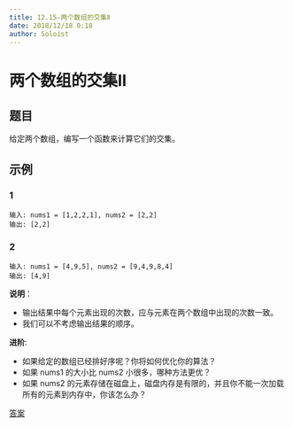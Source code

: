 ```yaml
---
title: 12.15-两个数组的交集Ⅱ
date: 2018/12/18 0:18
author: Soloist
---
```

    
# 两个数组的交集Ⅱ

## 题目

给定两个数组，编写一个函数来计算它们的交集。

## 示例

### 1

    输入: nums1 = [1,2,2,1], nums2 = [2,2]
    输出: [2,2]
    
### 2

    输入: nums1 = [4,9,5], nums2 = [9,4,9,8,4]
    输出: [4,9]
    
**说明**：

* 输出结果中每个元素出现的次数，应与元素在两个数组中出现的次数一致。
* 我们可以不考虑输出结果的顺序。

**进阶**:

* 如果给定的数组已经排好序呢？你将如何优化你的算法？
* 如果 nums1 的大小比 nums2 小很多，哪种方法更优？
* 如果 nums2 的元素存储在磁盘上，磁盘内存是有限的，并且你不能一次加载所有的元素到内存中，你该怎么办？

[答案](https://github.com/aSoloist/java-algorithm/blob/master/code/12.15/Solution.java)